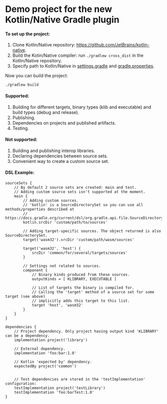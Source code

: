 # Demo project for the new Kotlin/Native Gradle plugin

#### To set up the project:

1. Clone Kotlin/Native repository: https://github.com/JetBrains/kotlin-native.
2. Build the Kotin/Native compiler: run `./gradlew cross_dist` in the Kotlin/Native repository.
3. Specify path to Kotlin/Native in [settings.gradle](settings.gradle) and [gradle.properties](gradle.properties).

Now you can build the project:

```
./gradlew build
```

#### Supported:

1. Building for different targets, binary types (klib and executable) and build types (debug and release).
2. Publishing.
3. Dependencies on projects and published artifacts.
4. Testing.

#### Not supported:

1. Building and publishing interop libraries.
2. Declaring dependencies between source sets.
3. Convenient way to create a custom source set.

#### DSL Example:

```
sourceSets {
    // By default 2 source sets are created: main and test.
    // Adding custom source sets isn't supported at the moment.
    main {
        // Adding custom sources.
        // 'kotlin' is a SourceDirectorySet so you can use all methods/properties described at
        // https://docs.gradle.org/current/dsl/org.gradle.api.file.SourceDirectorySet.html
        kotlin.srcDir 'custom/path/to/sources'

        // Adding target-specific sources. The object returned is also SourceDirectorySet.
        target('wasm32').srcDir 'custom/path/wasm/sources'

        target('wasm32', 'host') {
            srcDir 'common/for/several/targets/sources'
        }

        // Settings not related to sources.
        component {
            // Binary kinds produced from these sources.
            outputKinds = [ KLIBRARY, EXECUTABLE ]

            // List of targets the binary is compiled for.
            // Calling the 'target' method of a source set for some target (see above)
            // implicitly adds this target to this list.
            target 'host', 'wasm32'
        }
    }
}

dependencies {
    // Project dependency. Only project having output kind 'KLIBRARY' can be a dependency.
    implementation project('library')

    // External dependency.
    implementation 'foo:bar:1.0'

    // Kotlin 'expected by' dependency.
    expectedBy project('common')


    // Test dependencies are stored in the 'testImplementation' configuration:
    testImplementation project('testLibrary')
    testImplementation 'foo:barTest:1.0'
}
```
